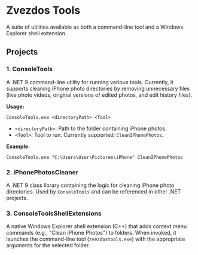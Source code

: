 # Zvezdos Tools

A suite of utilities available as both a command-line tool and a Windows Explorer shell extension.

## Projects

### 1. ConsoleTools
A .NET 9 command-line utility for running various tools. Currently, it supports cleaning iPhone photo directories by removing unnecessary files (live photo videos, original versions of edited photos, and edit history files).

**Usage:**
```
ConsoleTools.exe <directoryPath> <Tool>
```
- `<directoryPath>`: Path to the folder containing iPhone photos.
- `<Tool>`: Tool to run. Currently supported: `CleanIPhonePhotos`.

**Example:**
```
ConsoleTools.exe "C:\Users\User\Pictures\iPhone" CleanIPhonePhotos
```

### 2. iPhonePhotosCleaner
A .NET 9 class library containing the logic for cleaning iPhone photo directories. Used by `ConsoleTools` and can be referenced in other .NET projects.

### 3. ConsoleToolsShellExtensions
A native Windows Explorer shell extension (C++) that adds context menu commands (e.g., "Clean iPhone Photos") to folders. When invoked, it launches the command-line tool (`zvezdostools.exe`) with the appropriate arguments for the selected folder.
